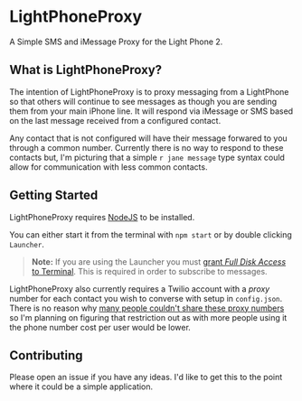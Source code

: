 # LightPhoneProxy

A Simple SMS and iMessage Proxy for the Light Phone 2.

## What is LightPhoneProxy?

The intention of LightPhoneProxy is to proxy messaging from a LightPhone so that others will continue to see messages as though you are sending them from your main iPhone line. It will respond via iMessage or SMS based on the last message received from a configured contact.

Any contact that is not configured will have their message forwared to you through a common number. Currently there is no way to respond to these contacts but, I'm picturing that a simple `r jane message` type syntax could allow for communication with less common contacts.

## Getting Started

LightPhoneProxy requires [NodeJS](https://nodejs.org/en/) to be installed.

You can either start it from the terminal with `npm start` or by double clicking `Launcher`.

> **Note:** If you are using the Launcher you must [grant _Full Disk Access_ to Terminal](http://osxdaily.com/2018/10/09/fix-operation-not-permitted-terminal-error-macos/). This is required in order to subscribe to messages.

LightPhoneProxy also currently requires a Twilio account with a _proxy_ number for each contact you wish to converse with setup in `config.json`. There is no reason why [many people couldn't share these proxy numbers](https://github.com/seanhealy/LightPhoneProxy/issues/1) so I'm planning on figuring that restriction out as with more people using it the phone number cost per user would be lower.

## Contributing

Please open an issue if you have any ideas. I'd like to get this to the point where it could be a simple application.

